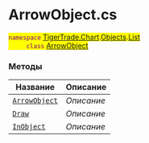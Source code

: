 
# ArrowObject.cs
<mark style="color:purple;">`namespace` [TigerTrade.Chart](../../../../TigerTrade.Chart.md).[Objects](../../../../TigerTrade.Chart/Objects.md).[List](../../../../TigerTrade.Chart/Objects/List.md)  
&nbsp;&nbsp;&nbsp;&nbsp;&nbsp;&nbsp;&nbsp;&nbsp;&nbsp;`class` [ArrowObject](../ArrowObject.cs.md)

### Методы
| Название | Описание |
| --- | --- |
| [`ArrowObject`](./Методы/ArrowObject.md) | *Описание* |
| [`Draw`](./Методы/Draw.md) | *Описание* |
| [`InObject`](./Методы/InObject.md) | *Описание* |
